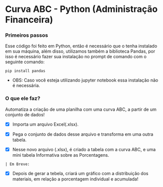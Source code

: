 # Curva ABC - Python (Administração Financeira) 

  

### Primeiros passos 

Esse código foi feito em Python, então é necessário que o tenha instalado em sua máquina, além disso, utilizamos também a biblioteca Pandas, por isso é necessário fazer sua instalação no prompt de comando com o seguinte comando: 

  

```pip install pandas``` 

- OBS: Caso você esteja utilizando jupyter notebook essa instalação não é necessária. 

  

### O que ele faz? 

Automatiza a criação de uma planilha com uma curva ABC, a partir de um conjunto de dados! 

  

- [x] Importa um arquivo Excel(.xlsx). 

- [x] Pega o conjunto de dados desse arquivo e transforma em uma outra tabela. 

- [x] Nesse novo arquivo (.xlsx), é criado a tabela com a curva ABC, e uma mini tabela Informativa sobre as Porcentagens. 

```
| Em Breve: 
```
- [x] Depois de gerar a tebela, criará um gráfico com a distribuição dos materiais, em relação a porcentagem individual e acumulada!
